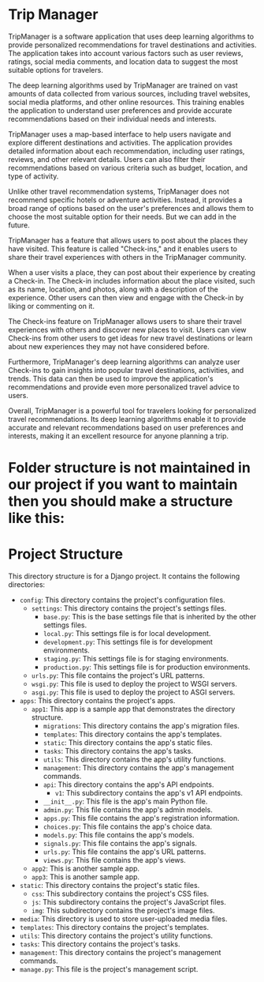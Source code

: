 # Trip Manager
TripManager is a software application that uses deep learning algorithms to provide personalized recommendations for travel destinations and activities. The application takes into account various factors such as user reviews, ratings, social media comments, and location data to suggest the most suitable options for travelers.

The deep learning algorithms used by TripManager are trained on vast amounts of data collected from various sources, including travel websites, social media platforms, and other online resources. This training enables the application to understand user preferences and provide accurate recommendations based on their individual needs and interests.

TripManager uses a map-based interface to help users navigate and explore different destinations and activities. The application provides detailed information about each recommendation, including user ratings, reviews, and other relevant details. Users can also filter their recommendations based on various criteria such as budget, location, and type of activity.

Unlike other travel recommendation systems, TripManager does not recommend specific hotels or adventure activities. Instead, it provides a broad range of options based on the user's preferences and allows them to choose the most suitable option for their needs. But we can add in the future.

 TripManager has a feature that allows users to post about the places they have visited. This feature is called "Check-ins," and it enables users to share their travel experiences with others in the TripManager community.

When a user visits a place, they can post about their experience by creating a Check-in. The Check-in includes information about the place visited, such as its name, location, and photos, along with a description of the experience. Other users can then view and engage with the Check-in by liking or commenting on it.

The Check-ins feature on TripManager allows users to share their travel experiences with others and discover new places to visit. Users can view Check-ins from other users to get ideas for new travel destinations or learn about new experiences they may not have considered before.

Furthermore, TripManager's deep learning algorithms can analyze user Check-ins to gain insights into popular travel destinations, activities, and trends. This data can then be used to improve the application's recommendations and provide even more personalized travel advice to users.

Overall, TripManager is a powerful tool for travelers looking for personalized travel recommendations. Its deep learning algorithms enable it to provide accurate and relevant recommendations based on user preferences and interests, making it an excellent resource for anyone planning a trip.

# Folder structure is not maintained in our project if you want to maintain then you should make a structure like this:

# Project Structure

This directory structure is for a Django project. It contains the following directories:

* `config`: This directory contains the project's configuration files.
    * `settings`: This directory contains the project's settings files.
        * `base.py`: This is the base settings file that is inherited by the other settings files.
        * `local.py`: This settings file is for local development.
        * `development.py`: This settings file is for development environments.
        * `staging.py`: This settings file is for staging environments.
        * `production.py`: This settings file is for production environments.
    * `urls.py`: This file contains the project's URL patterns.
    * `wsgi.py`: This file is used to deploy the project to WSGI servers.
    * `asgi.py`: This file is used to deploy the project to ASGI servers.
* `apps`: This directory contains the project's apps.
    * `app1`: This app is a sample app that demonstrates the directory structure.
        * `migrations`: This directory contains the app's migration files.
        * `templates`: This directory contains the app's templates.
        * `static`: This directory contains the app's static files.
        * `tasks`: This directory contains the app's tasks.
        * `utils`: This directory contains the app's utility functions.
        * `management`: This directory contains the app's management commands.
        * `api`: This directory contains the app's API endpoints.
            * `v1`: This subdirectory contains the app's v1 API endpoints.
        * `__init__.py`: This file is the app's main Python file.
        * `admin.py`: This file contains the app's admin models.
        * `apps.py`: This file contains the app's registration information.
        * `choices.py`: This file contains the app's choice data.
        * `models.py`: This file contains the app's models.
        * `signals.py`: This file contains the app's signals.
        * `urls.py`: This file contains the app's URL patterns.
        * `views.py`: This file contains the app's views.
    * `app2`: This is another sample app.
    * `app3`: This is another sample app.
* `static`: This directory contains the project's static files.
    * `css`: This subdirectory contains the project's CSS files.
    * `js`: This subdirectory contains the project's JavaScript files.
    * `img`: This subdirectory contains the project's image files.
* `media`: This directory is used to store user-uploaded media files.
* `templates`: This directory contains the project's templates.
* `utils`: This directory contains the project's utility functions.
* `tasks`: This directory contains the project's tasks.
* `management`: This directory contains the project's management commands.
* `manage.py`: This file is the project's management script.
